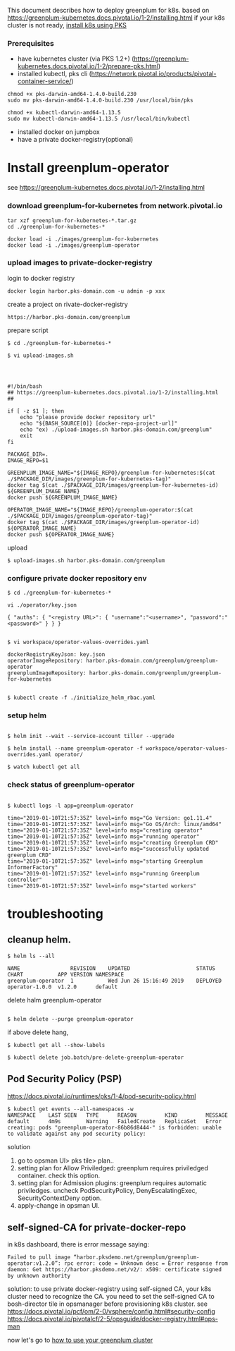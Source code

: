 
This document describes how to deploy greenplum for k8s. based on https://greenplum-kubernetes.docs.pivotal.io/1-2/installing.html
if your k8s cluster is not ready, [install k8s using PKS](/greenplum/install-pks-vsphere.md)

### Prerequisites
- have kubernetes cluster (via PKS 1.2+) (https://greenplum-kubernetes.docs.pivotal.io/1-2/prepare-pks.html)
- installed kubectl, pks cli (https://network.pivotal.io/products/pivotal-container-service/)
```
chmod +x pks-darwin-amd64-1.4.0-build.230
sudo mv pks-darwin-amd64-1.4.0-build.230 /usr/local/bin/pks

chmod +x kubectl-darwin-amd64-1.13.5
sudo mv kubectl-darwin-amd64-1.13.5 /usr/local/bin/kubectl
```
- installed docker on jumpbox
- have a private docker-registry(optional)

# Install greenplum-operator
see  https://greenplum-kubernetes.docs.pivotal.io/1-2/installing.html

### download greenplum-for-kubernetes from network.pivotal.io

```
tar xzf greenplum-for-kubernetes-*.tar.gz
cd ./greenplum-for-kubernetes-*

docker load -i ./images/greenplum-for-kubernetes
docker load -i ./images/greenplum-operator

```


### upload images to private-docker-registry
login to docker registry
``` 
docker login harbor.pks-domain.com -u admin -p xxx
```

create a project on rivate-docker-registry
```
https://harbor.pks-domain.com/greenplum
```

prepare script

```
$ cd ./greenplum-for-kubernetes-*

$ vi upload-images.sh




#!/bin/bash
## https://greenplum-kubernetes.docs.pivotal.io/1-2/installing.html
##

if [ -z $1 ]; then
    echo "please provide docker repository url"
	echo "${BASH_SOURCE[0]} [docker-repo-project-url]"
	echo "ex) ./upload-images.sh harbor.pks-domain.com/greenplum"
	exit
fi

PACKAGE_DIR=.
IMAGE_REPO=$1

GREENPLUM_IMAGE_NAME="${IMAGE_REPO}/greenplum-for-kubernetes:$(cat ./$PACKAGE_DIR/images/greenplum-for-kubernetes-tag)"
docker tag $(cat ./$PACKAGE_DIR/images/greenplum-for-kubernetes-id) ${GREENPLUM_IMAGE_NAME}
docker push ${GREENPLUM_IMAGE_NAME}

OPERATOR_IMAGE_NAME="${IMAGE_REPO}/greenplum-operator:$(cat ./$PACKAGE_DIR/images/greenplum-operator-tag)"
docker tag $(cat ./$PACKAGE_DIR/images/greenplum-operator-id) ${OPERATOR_IMAGE_NAME}
docker push ${OPERATOR_IMAGE_NAME}
```

upload 
```
$ upload-images.sh harbor.pks-domain.com/greenplum

```


### configure private docker repository env

```
$ cd ./greenplum-for-kubernetes-*

vi ./operator/key.json

{ "auths": { "<registry URL>": { "username":"<username>", "password":"<password>" } } }


$ vi workspace/operator-values-overrides.yaml

dockerRegistryKeyJson: key.json
operatorImageRepository: harbor.pks-domain.com/greenplum/greenplum-operator
greenplumImageRepository: harbor.pks-domain.com/greenplum/greenplum-for-kubernetes


$ kubectl create -f ./initialize_helm_rbac.yaml

```

### setup helm

```

$ helm init --wait --service-account tiller --upgrade

$ helm install --name greenplum-operator -f workspace/operator-values-overrides.yaml operator/

$ watch kubectl get all

```


### check status of greenplum-operator
```

$ kubectl logs -l app=greenplum-operator

time="2019-01-10T21:57:35Z" level=info msg="Go Version: go1.11.4"
time="2019-01-10T21:57:35Z" level=info msg="Go OS/Arch: linux/amd64"
time="2019-01-10T21:57:35Z" level=info msg="creating operator"
time="2019-01-10T21:57:35Z" level=info msg="running operator"
time="2019-01-10T21:57:35Z" level=info msg="creating Greenplum CRD"
time="2019-01-10T21:57:35Z" level=info msg="successfully updated greenplum CRD"
time="2019-01-10T21:57:35Z" level=info msg="starting Greenplum InformerFactory"
time="2019-01-10T21:57:35Z" level=info msg="running Greenplum controller"
time="2019-01-10T21:57:35Z" level=info msg="started workers"

```


# troubleshooting

## cleanup helm.

```
$ helm ls --all

NAME              	REVISION	UPDATED                 	STATUS  	CHART         	APP VERSION	NAMESPACE
greenplum-operator	1       	Wed Jun 26 15:16:49 2019	DEPLOYED	operator-1.0.0	v1.2.0     	default
```
delete halm  greenplum-operator

```

$ helm delete --purge greenplum-operator

```
if above delete hang, 

```
$ kubectl get all --show-labels

$ kubectl delete job.batch/pre-delete-greenplum-operator

```
## Pod Security Policy (PSP) 
https://docs.pivotal.io/runtimes/pks/1-4/pod-security-policy.html

```
$ kubectl get events --all-namespaces -w
NAMESPACE    LAST SEEN   TYPE      REASON         KIND         MESSAGE
default      4m9s        Warning   FailedCreate   ReplicaSet   Error creating: pods "greenplum-operator-86b86d8444-" is forbidden: unable to validate against any pod security policy: 

```
solution
1. go to opsman UI> pks tile> plan..
2. setting plan for Allow Priviledged:  greenplum requires priviledged container. check this option.
3. setting plan for Admission plugins:  greenplum requires automatic priviledges. uncheck PodSecurityPolicy, DenyEscalatingExec, SecurityContextDeny option.
4. apply-change in opsman UI.

## self-signed-CA for private-docker-repo

in k8s dashboard, there is error message saying:
```
Failed to pull image “harbor.pksdemo.net/greenplum/greenplum-operator:v1.2.0”: rpc error: code = Unknown desc = Error response from daemon: Get https://harbor.pksdemo.net/v2/: x509: certificate signed by unknown authority
```
solution: to use private docker-registry using self-signed CA, your k8s cluster need to recognize the CA. you need to set the self-signed CA to bosh-director tile in opsmanager before provisioning k8s cluster. see https://docs.pivotal.io/pcf/om/2-0/vsphere/config.html#security-config
https://docs.pivotal.io/pivotalcf/2-5/opsguide/docker-registry.html#ops-man

now let's go to [how to use your greenplum cluster](/greenplum/using-greenplum-for-k8s.md)


